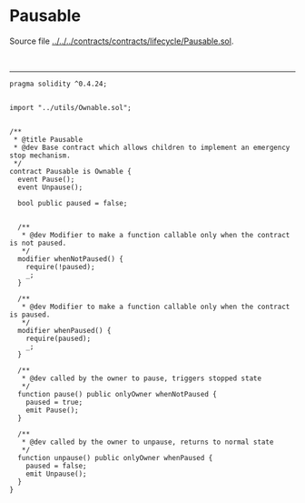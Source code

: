 # Pausable

Source file [../../../contracts/contracts/lifecycle/Pausable.sol](../../../contracts/contracts/lifecycle/Pausable.sol).

<br />

<hr />

```solidity
pragma solidity ^0.4.24;


import "../utils/Ownable.sol";


/**
 * @title Pausable
 * @dev Base contract which allows children to implement an emergency stop mechanism.
 */
contract Pausable is Ownable {
  event Pause();
  event Unpause();

  bool public paused = false;


  /**
   * @dev Modifier to make a function callable only when the contract is not paused.
   */
  modifier whenNotPaused() {
    require(!paused);
    _;
  }

  /**
   * @dev Modifier to make a function callable only when the contract is paused.
   */
  modifier whenPaused() {
    require(paused);
    _;
  }

  /**
   * @dev called by the owner to pause, triggers stopped state
   */
  function pause() public onlyOwner whenNotPaused {
    paused = true;
    emit Pause();
  }

  /**
   * @dev called by the owner to unpause, returns to normal state
   */
  function unpause() public onlyOwner whenPaused {
    paused = false;
    emit Unpause();
  }
}

```
